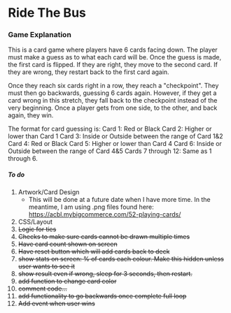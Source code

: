 # Ride The Bus

### Game Explanation
This is a card game where players have 6 cards facing down. The player must make a guess as to what each card will be. Once the guess is made, the first card is flipped. If they are right, they move to the second card. If they are wrong, they restart back to the first card again.

Once they reach six cards right in a row, they reach a "checkpoint". They must then go backwards, guessing 6 cards again. However, if they get a card wrong in this stretch, they fall back to the checkpoint instead of the very beginning. Once a player gets from one side, to the other, and back again, they win.

The format for card guessing is:
Card 1: Red or Black
Card 2: Higher or lower than Card 1
Card 3: Inside or Outside between the range of Card 1&2
Card 4: Red or Black
Card 5: Higher or lower than Card 4
Card 6: Inside or Outside between the range of Card 4&5
Cards 7 through 12: Same as 1 through 6.


##### To do
1. Artwork/Card Design
    - This will be done at a future date when I have more time. In the meantime, I am using .png files found here: https://acbl.mybigcommerce.com/52-playing-cards/
2. CSS/Layout
3. <del>Logic for ties<del>
4. <del>Checks to make sure cards cannot be drawn multiple times<del>
5. <del>Have card count shown on screen<del>
6. <del>Have reset button which will add cards back to deck<del>
7. <del>show stats on screen: % of cards each colour. Make this hidden unless user wants to see it<del>
8. <del>show result even if wrong, sleep for 3 seconds, then restart.<del>
9. <del>add function to change card color<del>
10. <del>comment code...<del>
11. <del>add functionality to go backwards once complete full loop<del>
12. <del>Add event when user wins<del>
